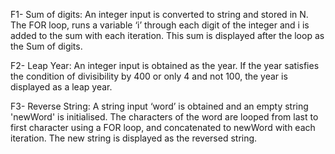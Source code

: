 F1- Sum of digits: 
An integer input is converted to string and stored in N. 
The FOR loop, runs a variable ‘i’ through each digit of the integer and i is added to the sum with each iteration. 
This sum is displayed after the loop as the Sum of digits.

F2- Leap Year: 
An integer input is obtained as the year. 
If the year satisfies the condition of divisibility by 400 or only 4 and not 100, the year is displayed as a leap year.

F3- Reverse String: 
A string input ‘word’ is obtained and an empty string 'newWord' is initialised. 
The characters of the word are looped from last to first character using a FOR loop, and concatenated to newWord with each iteration. 
The new string is displayed as the reversed string. 
